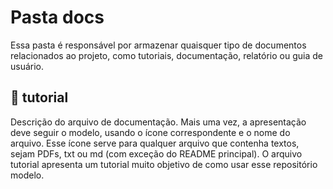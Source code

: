 # Pasta docs
Essa pasta é responsável por armazenar quaisquer tipo de documentos relacionados ao projeto, como tutoriais, documentação, relatório ou guia de usuário.

## :page_facing_up: tutorial
Descrição do arquivo de documentação. Mais uma vez, a apresentação deve seguir o modelo, usando o ícone correspondente e o nome do arquivo. Esse ícone serve para qualquer arquivo que contenha textos, sejam PDFs, txt ou md (com exceção do README principal).
O arquivo tutorial apresenta um tutorial muito objetivo de como usar esse repositório modelo.
